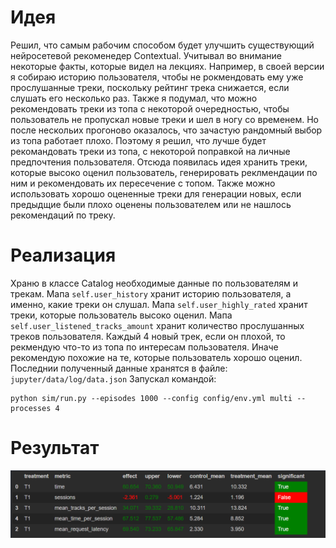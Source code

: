 # Идея

Решил, что самым рабочим способом будет улучшить существующий нейросетевой рекоменедер Contextual.
Учитывал во внимание некоторые факты, которые видел на лекциях. Например, в своей версии я собираю
историю пользователя, чтобы не рокмендовать ему уже прослушанные треки, поскольку рейтинг трека
снижается, если слушать его несколько раз. Также я подумал, что можно рекомендовать треки
из топа с некоторой очередностью, чтобы пользователь не пропускал новые треки и шел в ногу со временем.
Но после нескольих прогоново оказалось, что зачастую рандомный выбор из топа работает плохо.
Поэтому я решил, что лучше будет рекомандовать треки из топа, с некоторой поправкой на личные предпочтения
пользователя. Отсюда появилась идея хранить треки, которые высоко оценил пользователь, генерировать реклмендации по ним
и рекомендовать их пересечение с топом. Также можно использовать хорошо оцененные треки для генерации новых, если
предыдщие были плохо оценены пользователем или не нашлось рекомендаций по треку.

# Реализация

Храню в классе Catalog необходимые данные по пользователям и трекам.
Мапа `self.user_history` хранит историю пользователя, а именно, какие треки он слушал.
Мапа `self.user_highly_rated` хранит треки, которые пользователь высоко оценил.
Мапа `self.user_listened_tracks_amount` хранит количество прослушанных треков пользователя.
Каждый 4 новый трек, если он плохой, то рекмендую что-то из топа по интересам пользователя.
Иначе рекомендую похожие на те, которые пользователь хорошо оценил.
Последнии полученный данные хранятся в файле: `jupyter/data/log/data.json`
Запускал командой:
```
python sim/run.py --episodes 1000 --config config/env.yml multi --processes 4
```

# Результат

![img_3.png](img_3.png)